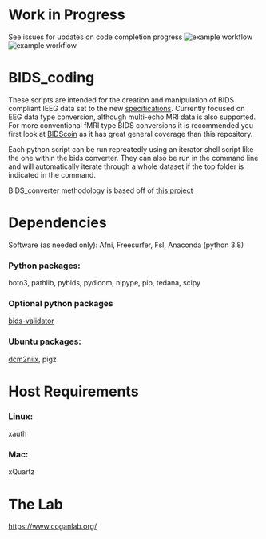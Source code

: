 # Work in Progress
See issues for updates on code completion progress
![example workflow](https://github.com/coganlab/BIDS_coding/actions/workflows/Ubuntu_test.yml/badge.svg)
![example workflow](https://github.com/coganlab/BIDS_coding/actions/workflows/Windows_test.yml/badge.svg)

# BIDS_coding
These scripts are intended for the creation and manipulation of BIDS compliant IEEG data set to the new [specifications](https://bids-specification.readthedocs.io/en/stable/04-modality-specific-files/04-intracranial-electroencephalography.html). Currently focused on EEG data type conversion, although multi-echo MRI data is also supported. For more conventional fMRI type BIDS conversions it is recommended you first look at [BIDScoin](https://github.com/Donders-Institute/bidscoin) as it has great general coverage than this repository.

Each python script can be run repreatedly using an iterator shell script like the one within the bids converter.
They can also be run in the command line and will automatically iterate through a whole dataset if the top folder is indicated in the command.

BIDS_converter methodology is based off of [this project](https://github.com/SIMEXP/Data2Bids)

# Dependencies 
Software (as needed only):
Afni, Freesurfer, Fsl, Anaconda (python 3.8)

### Python packages: 
boto3, pathlib, pybids, pydicom, nipype, pip, tedana, scipy

### Optional python packages
[bids-validator](https://github.com/bids-standard/bids-validator)

### Ubuntu packages:
[dcm2niix](https://github.com/rordenlab/dcm2niix), pigz

# Host Requirements

### Linux:
xauth

### Mac:
xQuartz

# The Lab
https://www.coganlab.org/
